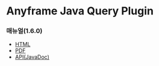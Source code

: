 Anyframe Java Query Plugin
====

### 매뉴얼(1.6.0)
* [HTML](http://dev.anyframejava.org/docs/anyframe/plugin/optional/query/1.6.0/reference/htmlsingle/query.html)
* [PDF](http://dev.anyframejava.org/docs/anyframe/plugin/optional/query/1.6.0/reference/pdf/query-1.6.0.pdf)
* [API(JavaDoc)](http://dev.anyframejava.org/docs/anyframe/plugin/optional/query/1.6.0/javadoc/index.html)

